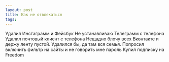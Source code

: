 ```yaml
---
layout: post
title: Как не отвлекаться
tags: 
---
```


Удалил Инстаграмм и Фейсбук
Не устанавливаю Телеграмм с телефона
Удалил почтовый клиент с телефона
Нещадно блочу всех Вконтакте и держу ленту пустой. Удалился бы, да там вся семья.
Попросил включить фильтр на сайты и не говорить мне пароль
Купил подписку на Freedom
